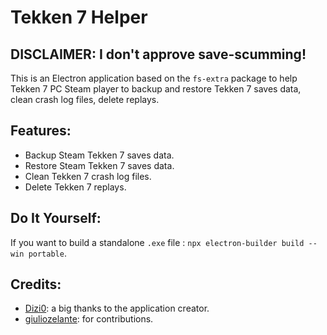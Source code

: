 # Tekken 7 Helper

## DISCLAIMER: I don't approve save-scumming!

This is an Electron application based on the  `fs-extra` package to help Tekken 7 PC Steam player to backup and restore Tekken 7 saves data, clean crash log files, delete replays.

## Features:
- Backup Steam Tekken 7 saves data.
- Restore Steam Tekken 7 saves data.
- Clean Tekken 7 crash log files.
- Delete Tekken 7 replays.

## Do It Yourself:
If you want to build a standalone `.exe` file :
`npx electron-builder build --win portable`.

## Credits:
- [Dizi0](https://github.com/Dizi0): a big thanks to the application creator.
- [giuliozelante](https://github.com/Dizi0): for contributions.
